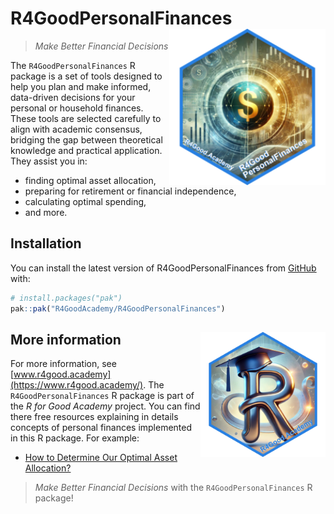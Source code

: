 
<!-- README.md is generated from README.Rmd. Please edit that file -->

# R4GoodPersonalFinances <img src="man/figures/logo.png" align="right" height="250" alt="" class="logo-custom-package"/>

<!-- badges: start -->
<!-- badges: end -->

> *Make Better Financial Decisions*

The `R4GoodPersonalFinances` R package is a set of tools designed to
help you plan and make informed, data-driven decisions for your personal
or household finances.  
These tools are selected carefully to align with academic consensus,
bridging the gap between theoretical knowledge and practical
application. They assist you in:

- finding optimal asset allocation,
- preparing for retirement or financial independence,
- calculating optimal spending,
- and more.

## Installation

You can install the latest version of R4GoodPersonalFinances from
[GitHub](https://github.com/R4GoodAcademy/R4GoodPersonalFinances) with:

``` r
# install.packages("pak")
pak::pak("R4GoodAcademy/R4GoodPersonalFinances")
```

## More information <img src="man/figures/r4ga-logo.png" align="right" height="200" alt="" class="logo-custom-academy" />

For more information, see
[www.r4good.academy](https://www.r4good.academy/). The
`R4GoodPersonalFinances` R package is part of the *R for Good Academy*
project. You can find there free resources explaining in details
concepts of personal finances implemented in this R package. For
example:

- [How to Determine Our Optimal Asset
  Allocation?](https://www.r4good.academy/en/blog/optimal-asset-allocation/index.en.html#what-do-you-need-to-calculate-your-optimal-asset-allocation)

> *Make Better Financial Decisions* with the `R4GoodPersonalFinances` R
> package!

